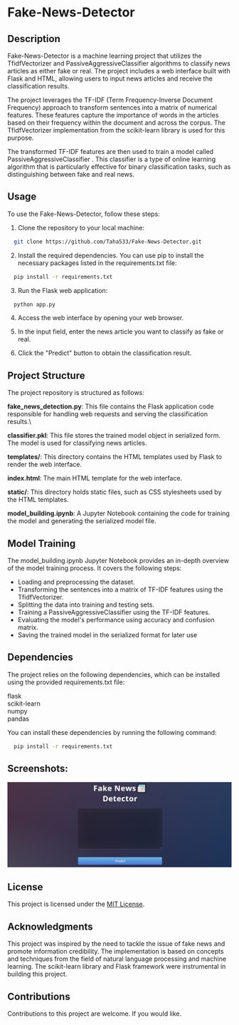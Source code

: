 
# Fake-News-Detector

## Description
Fake-News-Detector is a machine learning project that utilizes the TfidfVectorizer and PassiveAggressiveClassifier algorithms to classify news articles as either fake or real. The project includes a web interface built with Flask and HTML, allowing users to input news articles and receive the classification results.

The project leverages the TF-IDF (Term Frequency-Inverse Document Frequency) approach to transform sentences into a matrix of numerical features. These features capture the importance of words in the articles based on their frequency within the document and across the corpus. The TfidfVectorizer implementation from the scikit-learn library is used for this purpose.

The transformed TF-IDF features are then used to train a model called PassiveAggressiveClassifier . This classifier is a type of online learning algorithm that is particularly effective for binary classification tasks, such as distinguishing between fake and real news.


## Usage

To use the Fake-News-Detector, follow these steps:

1. Clone the repository to your local machine:
```bash
  git clone https://github.com/Taha533/Fake-News-Detector.git
```
2. Install the required dependencies. You can use pip to install the necessary packages listed in the requirements.txt file:

```bash
  pip install -r requirements.txt
```

3. Run the Flask web application:

```bash
  python app.py
```
4. Access the web interface by opening your web browser.

5. In the input field, enter the news article you want to classify as fake or real.

6. Click the "Predict" button to obtain the classification result.

## Project Structure
The project repository is structured as follows:

**fake_news_detection.py**: This file contains the Flask application code responsible for handling web requests and serving the classification results.\

**classifier.pkl**: This file stores the trained model object in serialized form. The model is used for classifying news articles. 

**templates/**: This directory contains the HTML templates used by Flask to render the web interface.

**index.html**: The main HTML template for the web interface.

**static/**: This directory holds static files, such as CSS stylesheets used by the HTML templates.

**model_building.ipynb**: A Jupyter Notebook containing the code for training the model and generating the serialized model file.

## Model Training
The model_building.ipynb Jupyter Notebook provides an in-depth overview of the model training process. It covers the following steps:

- Loading and preprocessing the dataset.
- Transforming the sentences into a matrix of TF-IDF features using the TfidfVectorizer.
- Splitting the data into training and testing sets.
- Training a PassiveAggressiveClassifier using the TF-IDF features.
- Evaluating the model's performance using accuracy and confusion matrix.
- Saving the trained model in the serialized format for later use

## Dependencies
The project relies on the following dependencies, which can be installed using the provided requirements.txt file:

flask\
scikit-learn\
numpy\
pandas

You can install these dependencies by running the following command:

```bash
  pip install -r requirements.txt
```
## Screenshots:
![Home Page](https://github.com/Taha533/Fake-News-Detector/blob/main/HomePage.PNG?raw=true)



## License
This project is licensed under the [MIT License](https://github.com/Taha533/Fake-News-Detector/blob/main/LICENSE).

## Acknowledgments
This project was inspired by the need to tackle the issue of fake news and promote information credibility. The implementation is based on concepts and techniques from the field of natural language processing and machine learning. The scikit-learn library and Flask framework were instrumental in building this project.

## Contributions
Contributions to this project are welcome. If you would like.



    